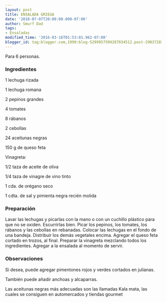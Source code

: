 ```yaml
---
layout: post
title: ENSALADA GRIEGA
date: '2010-07-07T20:00:00.000-07:00'
author: Smurf Dad
tags:
- Ensaladas
modified_time: '2016-03-16T01:53:01.962-07:00'
blogger_id: tag:blogger.com,1999:blog-5299957599287034512.post-2903728358244073466
---
```


Para 6 personas.

<h3>Ingredientes</h3>

1 lechuga rizada

1 lechuga romana

2 pepinos grandes

4 tomates

8 rábanos

2 cebollas

24 aceitunas negras

150 g de queso feta

Vinagreta:

1/2 taza de aceite de oliva

1/4 taza de vinagre de vino tinto

1 cda. de orégano seco

1 cdta. de sal y pimienta negra recién molida

<h3>Preparación</h3>

Lavar las lechugas y picarlas con la mano o con un cuchillo plástico para que no se oxiden. Escurrirlas bien. Picar los pepinos, los tomates, los rábanos y las cebollas en rebanadas. Colocar las lechugas en el fondo de una bandeja. Distribuir los demás vegetales encima. Agregar el queso feta cortado en trozos, al final. Preparar la vinagreta mezclando todos los ingredientes. Agregar a la ensalada al momento de servir.

<h3>Observaciones</h3>

Si desea, puede agregar pimentones rojos y verdes cortados en julianas.

También puede añadir anchoas y alcaparras.

Las aceitunas negras más adecuadas son las llamadas Kala mata, las cuales se consiguen en automercados y tiendas gourmet

